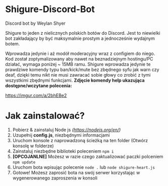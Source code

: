 # Shigure-Discord-Bot
Discord bot by Weylan Shyer

Shigure to jeden z nielicznych polskich botów do Discord.
Jest to niewielki bot zakładający by być maksymalnie prostym a jednocześnie wydajnym botem.

Wprowadza jedynie i aż modół moderacyjny wraz z configiem do niego.
Kod został zoptymalizowany aby nawet na beznadziejnym hostingu/PC działać, wymaga poniżej ~ 15MB ramu.
Shigure wprowadza jedynie te prawdziwe komendy typu ban/kick/mute bez zbędnego syfu jak warn czy deaf, dzięki temu
nikt nie musi zawracać sobie głowy co zrobić z tymi wszystkimi zbędnymi funkcjami.
**Zdjęcie komendy help ukazująca dostępne/wczytane polecenia:**

https://imgur.com/a/2bhEBe2


# Jak zainstalować?
1. Pobierz & zainstaluj Node js *(https://nodejs.org/en/)*
2. Uzupełnij **config.js**, niezbędnymi informacjami
3. Uruchom konsole z naprowadzoną ścieżką na ten folder
(Otwórz konsolę w folderze)
4. Zainstaluj niezbędne biblioteki poleceniem `npm i`
5. **[OPCOJANLNE]** Możesz w razie czego zaktualizować paczki polceniem `npm update`
6. Uruchom bota wpisując polecenie `node .` lub `node shigure-heart.js`
7. Gotowe! Możesz zaprosić bota na swój serwer korzystając w wygenerowanego zaproszenia w konsoli

